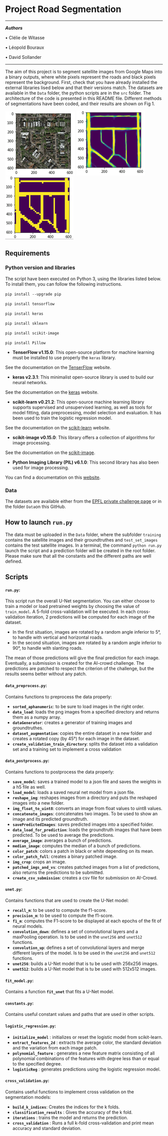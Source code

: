 # Project Road Segmentation 

___
***Authors***

• Clélie de Witasse

• Léopold Bouraux

• David Sollander
___

The aim of this project is to segment satellite images from Google Maps into a binary outputs, where white pixels represent the roads and black pixels represent the background. First, check that you have already installed the external libraries lised below and that their versions match. The datasets are available in the `Data` folder, the python scripts are in the `src` folder. The architecture of the code is presented in this README file. Different methods of segmentations have been coded, and their results are shown on Fig 1.

![alt-text-1](Pictures/test_10.png "Satellite image") ![alt-text-2](Pictures/pred_10.png "U-Net prediction") ![alt-text-3](Pictures/patched_10.png "Patched prediction for submission")


## Requirements

### Python version and libraries
The script have been executed on Python 3, using the libraries listed below. To install them, you can follow the following instructions.

`pip install --upgrade pip`

`pip install tensorflow`

`pip install keras`

`pip install sklearn` 

`pip install scikit-image` 

`pip install Pillow`

* **TenserFlow v1.15.0**: This open-source platform for machine learning must be installed to use properly the `keras` library. 

See the documentation on the [TenserFlow](https://www.tensorflow.org/overview) website.

* **keras v2.3.1**: This minimalist open-source library is used to build our neural networks. 

See the documentation on the [keras](https://keras.io/) website.
 
* **scikit-learn v0.21.2**: This open-source machine learning library supports supervised and unsupervised learning, as well as tools for model fitting, data preprocessing, model selection and evaluation. It has been used to train the logistic regression model. 

See the documentation on the [scikit-learn](https://scikit-learn.org/stable/user_guide.html) website.
* **scikit-image v0.15.0**: This library offers a collection of algorithms for image processing. 

See the documentation on the [scikit-image](https://scikit-image.org/docs/stable/).
* **Python Imaging Library (PIL) v6.1.0**: This second library has also been used for image processing.
 
You can find a documentation on this [website](https://python.developpez.com/cours/pilhandbook/).


### Data
The datasets are available either from the [EPFL private challenge page](https://www.crowdai.org/challenges/epfl-ml-road-segmentation) or in the folder `Data`on this GitHub.

## How to launch `run.py`
The data must be uploaded in the `Data` folder, where the subfolder `training` contains the satellite images and their groundtruthes and `test_set_images`  contains the test satellite images. In a terminal, the command `python run.py` launch the script and a prediction folder will be created in the root folder. Please make sure that all the constants and the different paths are well defined.

## Scripts

#### `run.py`:
This script run the overall U-Net segmentation. You can either choose to train a model or load pretrained weights by choosing the value of `train_model`. A 5-fold cross-validation will be executed. In each cross-validation iteration, 2 predictions will be computed for each image of the dataset.

* In the first situation, images are rotated by a random angle inferior to 5°, to handle with vertical and horizontal roads.
* In the second situation, images are rotated by a random angle inferior to 90°, to handle with slanting roads.

The mean of those predictions will give the final prediction for each image.
Eventually, a submission is created for the AI-crowd challenge. The predictions are patched to respect the criterion of the challenge, but the results seems better without any patch.

#### `data_preprocess.py`:
Contains functions to preprocess the data properly:
* **`sorted_aphanumeric`**: to be sure to load images in the right order.
* **`data_load`**: loads the png images from a specified directory and returns them as a numpy array.
* **`dataGenerator`**: creates a generator of training images and groundtruthes.
* **`dataset_augmentation`**: copies the entire dataset in a new folder and creates a rotated copy (by 45°) for each image in the dataset.
* **`create_validation_train_directory`**: splits the dataset into a validation set and a training set to implement a cross validation

#### `data_postprocess.py`:
Contains functions to postprocess the data properly:
* **`save_model`**: saves a trained model to a json file and saves the weights in a h5 file as well.
* **`load_model`**: loads a saved neural net model from a json file.
* **`reshape_img`**: reshapes images from a directory and puts the reshaped images into a new folder.
* **`img_float_to_uint8`**: converts an image from float values to uint8 values.
* **`concatenate_images`**: concatenates two images. To be used to show an image and its predicted groundtruth.
* **`savePredictedImages`**: saves predicted images into a specified folder.
* **`data_load_for_prediction`**: loads the groundtruth images that have been predicted. To be used to average the predictions.
* **`average_image`**: averages a bunch of predictions.
* **`median_image`**: computes the median of a bunch of predictions.
* **`color_patch`**: colors a patch in black or white depending on its mean.
* **`color_patch_full`**: creates a binary patched image.
* **`img_crop`**: crops an image.
* **`patched_imgs_and_vs`**: creates patched images from a list of predictions, also returns the predictions to be submitted.
* **`create_csv_submission`**: creates a csv file for submission on AI-Crowd.

#### `unet.py`:
Contains functions that are used to create the U-Net model:
* **`recall_m`**: to be used to compute the f1-score.
* **`precision_m`**: to be used to compute the f1-score.
* **`f1_m`**: computes the F1-score to be displayed at each epochs of the fit of neural models.
* **`convolution_down`**: defines a set of convolutional layers and a maxPooling operation. Is to be used in the `unet256` and `unet512` functions. 
* **`convolution_up`**: defines a set of convolutional layers and merge different layers of the model. Is to be used in the `unet256` and `unet512` functions. 
* **`unet256`**: builds a U-Net model that is tu be used with 256x256 images.
* **`unet512`**: builds a U-Net model that is tu be used with 512x512 images.

#### `fit_model.py`:
Contains a function **`fit_unet`** that fits a U-Net model.

#### `constants.py`:
Contains useful constant values and paths that are used in other scripts.

#### `logistic_regression.py`:
* **`initialize_model`** : initializes or reset the logistic model from scikit-learn.
* **`extract_features_2d`** : extracts the average color, the standard deviation and the variation from each image patch.
* **`polynomial_feature`** : generates a new feature matrix consisting of all polynomial combinations of the features with degree less than or equal to the specified degree.
* **`logisticReg`** : generates predictions using the logistic regression model. 

#### `cross_validation.py`:
Contains useful functions to implement cross validation on the segmentation models:
* **`build_k_indices`**: Creates the indices for the k folds.
* **`classification_results`** : Gives the accuracy of the k fold.
* **`iterations`** : trains the model and returns the prediction.
* **`cross_validation`** : Runs a full k-fold cross-validation and print mean accuracy and standard deviation.

